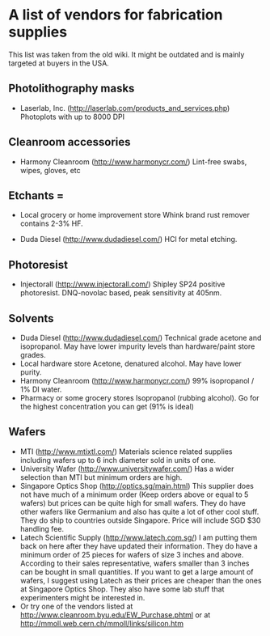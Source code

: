# A list of vendors for fabrication supplies
This list was taken from the old wiki.
It might be outdated and is mainly targeted at buyers in the USA.

## Photolithography masks
  * Laserlab, Inc. (http://laserlab.com/products_and_services.php)
    Photoplots with up to 8000 DPI

## Cleanroom accessories  

  * Harmony Cleanroom (http://www.harmonycr.com/)
    Lint-free swabs, wipes, gloves, etc

## Etchants =

  * Local grocery or home improvement store
    Whink brand rust remover contains 2-3% HF.

  * Duda Diesel (http://www.dudadiesel.com/)
    HCl for metal etching.

## Photoresist

  * Injectorall (http://www.injectorall.com/)
    Shipley SP24 positive photoresist. DNQ-novolac based, peak sensitivity at 405nm.

## Solvents

  * Duda Diesel (http://www.dudadiesel.com/)
    Technical grade acetone and isopropanol. May have lower impurity levels than hardware/paint store grades.
  * Local hardware store
    Acetone, denatured alcohol. May have lower purity.
  * Harmony Cleanroom (http://www.harmonycr.com/)
    99% isopropanol / 1% DI water.
  * Pharmacy or some grocery stores
    Isopropanol (rubbing alcohol). Go for the highest concentration you can get (91% is ideal)

## Wafers

  * MTI (http://www.mtixtl.com/)
  Materials science related supplies including wafers up to 6 inch diameter sold in units of one.
  * University Wafer (http://www.universitywafer.com/)
  Has a wider selection than MTI but minimum orders are high.
  * Singapore Optics Shop (http://optics.sg/main.html)
   This supplier does not have much of a minimum order (Keep orders above or equal to 5 wafers) but prices can be quite high for small wafers. They do have other wafers like Germanium 
and also has quite a lot of other cool stuff. They do ship to countries outside Singapore. Price will include SGD $30 handling fee.
  * Latech Scientific Supply (http://www.latech.com.sg/)
  I am putting them back on here after they have updated their information. They do have a minimum order of 25 pieces for wafers of size 3 inches and above. According to their sales 
representative, wafers smaller than 3 inches can be bought in small quantities. If you want to get a large amount of wafers, I suggest using Latech as their prices are cheaper than 
the ones at Singapore Optics Shop. They also have some lab stuff that experimenters might be interested in.
  * Or try one of the vendors listed at http://www.cleanroom.byu.edu/EW_Purchase.phtml or at http://mmoll.web.cern.ch/mmoll/links/silicon.htm
